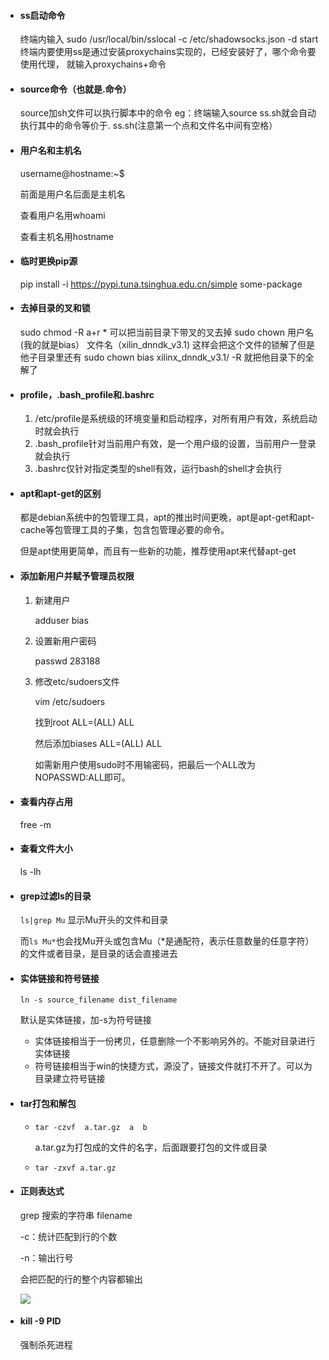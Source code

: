 - #### ss启动命令

  终端内输入
sudo /usr/local/bin/sslocal -c /etc/shadowsocks.json -d start
  终端内要使用ss是通过安装proxychains实现的，已经安装好了，哪个命令要使用代理，
就输入proxychains+命令
  
- #### source命令（也就是.命令）

  source加sh文件可以执行脚本中的命令
  eg：终端输入source ss.sh就会自动执行其中的命令等价于. ss.sh(注意第一个点和文件名中间有空格）

- #### 用户名和主机名

  username@hostname:~$

  前面是用户名后面是主机名

  查看用户名用whoami

  查看主机名用hostname

- #### 临时更换pip源

  pip install -i https://pypi.tuna.tsinghua.edu.cn/simple some-package

- #### 去掉目录的叉和锁

  sudo chmod -R a+r *
  可以把当前目录下带叉的叉去掉
  sudo chown 用户名(我的就是bias） 文件名（xilin_dnndk_v3.1)
  这样会把这个文件的锁解了但是他子目录里还有
  sudo chown bias xilinx_dnndk_v3.1/ -R
  就把他目录下的全解了

- #### profile，.bash_profile和.bashrc

  1. /etc/profile是系统级的环境变量和启动程序，对所有用户有效，系统启动时就会执行
  2. .bash_profile针对当前用户有效，是一个用户级的设置，当前用户一登录就会执行
  3. .bashrc仅针对指定类型的shell有效，运行bash的shell才会执行

- #### apt和apt-get的区别

  都是debian系统中的包管理工具，apt的推出时间更晚，apt是apt-get和apt-cache等包管理工具的子集，包含包管理必要的命令。

  但是apt使用更简单，而且有一些新的功能，推荐使用apt来代替apt-get

- #### 添加新用户并赋予管理员权限

  1. 新建用户

     adduser bias

  2. 设置新用户密码

     passwd 283188

  3. 修改etc/sudoers文件

     vim /etc/sudoers

     找到root    ALL=(ALL)      ALL

     然后添加biases   ALL=(ALL)    ALL

     如需新用户使用sudo时不用输密码，把最后一个ALL改为NOPASSWD:ALL即可。

- #### 查看内存占用

  free -m

- #### 查看文件大小

  ls -lh

- #### grep过滤ls的目录

  `ls|grep Mu`    显示Mu开头的文件和目录

  而`ls Mu*`也会找Mu开头或包含Mu（*是通配符，表示任意数量的任意字符）的文件或者目录，是目录的话会直接进去

- #### 实体链接和符号链接

  `ln -s source_filename dist_filename`

  默认是实体链接，加-s为符号链接

  - 实体链接相当于一份拷贝，任意删除一个不影响另外的。不能对目录进行实体链接
  - 符号链接相当于win的快捷方式，源没了，链接文件就打不开了。可以为目录建立符号链接

- #### tar打包和解包

  - `tar -czvf  a.tar.gz  a  b`

    a.tar.gz为打包成的文件的名字，后面跟要打包的文件或目录

  - `tar -zxvf a.tar.gz`

- #### 正则表达式

  grep 搜索的字符串 filename

  -c：统计匹配到行的个数

  -n：输出行号

  会把匹配的行的整个内容都输出

  ![](../tips/image/141.jpg)

- #### **kill -9 PID**

  强制杀死进程

